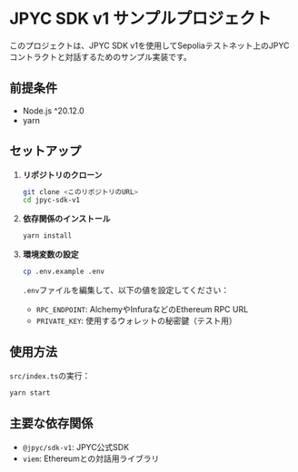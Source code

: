 # JPYC SDK v1 サンプルプロジェクト

このプロジェクトは、JPYC SDK v1を使用してSepoliaテストネット上のJPYCコントラクトと対話するためのサンプル実装です。

## 前提条件

- Node.js ^20.12.0
- yarn

## セットアップ

1. **リポジトリのクローン**
   ```bash
   git clone <このリポジトリのURL>
   cd jpyc-sdk-v1
   ```

2. **依存関係のインストール**
   ```bash
   yarn install
   ```

3. **環境変数の設定**
   ```bash
   cp .env.example .env
   ```
   
   `.env`ファイルを編集して、以下の値を設定してください：
   - `RPC_ENDPOINT`: AlchemyやInfuraなどのEthereum RPC URL
   - `PRIVATE_KEY`: 使用するウォレットの秘密鍵（テスト用）

## 使用方法

`src/index.ts`の実行：

```bash
yarn start
```

## 主要な依存関係

- `@jpyc/sdk-v1`: JPYC公式SDK
- `viem`: Ethereumとの対話用ライブラリ
